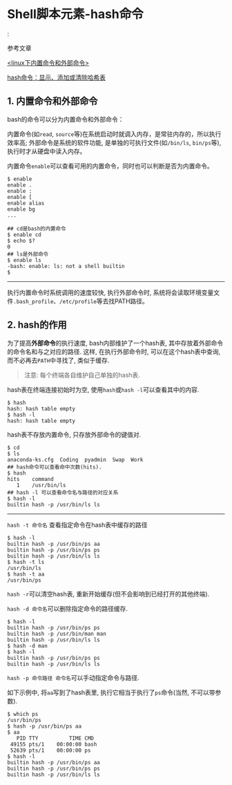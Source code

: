 # Shell脚本元素-hash命令

<!tags!>: <!hash!>

参考文章

[<linux下内置命令和外部命令>](http://www.cnblogs.com/linux-super-meng/p/4155000.html)

[hash命令：显示、添加或清除哈希表](http://www.th7.cn/system/lin/201406/60174.shtml)

## 1. 内置命令和外部命令

bash的命令可以分为内置命令和外部命令：

内置命令(如`read`, `source`等)在系统启动时就调入内存，是常驻内存的，所以执行效率高; 外部命令是系统的软件功能, 是单独的可执行文件(如`/bin/ls`, `bin/ps`等), 执行时才从硬盘中读入内存。

内置命令`enable`可以查看可用的内置命令，同时也可以判断是否为内置命令。

```
$ enable
enable .
enable :
enable [
enable alias
enable bg
...

## cd是bash的内置命令
$ enable cd
$ echo $?
0
## ls是外部命令
$ enable ls
-bash: enable: ls: not a shell builtin
$ 
```

------

执行内置命令时系统调用的速度较快, 执行外部命令时, 系统将会读取环境变量文件`.bash_profile`、`/etc/profile`等去找PATH路径。

## 2. hash的作用

为了提高**外部命令**的执行速度, bash内部维护了一个hash表, 其中存放着外部命令的命令名和与之对应的路径. 这样, 在执行外部命令时, 可以在这个hash表中查询, 而不必再去`PATH`中寻找了, 类似于缓存.

> 注意: 每个终端各自维护自己单独的hash表.

hash表在终端连接初始时为空, 使用`hash`或`hash -l`可以查看其中的内容.

```
$ hash 
hash: hash table empty
$ hash -l
hash: hash table empty
```

hash表不存放内置命令, 只存放外部命令的键值对.

```
$ cd
$ ls
anaconda-ks.cfg  Coding  pyadmin  Swap  Work
## hash命令可以查看命中次数(hits).
$ hash
hits	command
   1	/usr/bin/ls
## hash -l 可以查看命令名与路径的对应关系
$ hash -l
builtin hash -p /usr/bin/ls ls
```

------

`hash -t 命令名` 查看指定命令在hash表中缓存的路径

```
$ hash -l
builtin hash -p /usr/bin/ps aa
builtin hash -p /usr/bin/ps ps
builtin hash -p /usr/bin/ls ls
$ hash -t ls
/usr/bin/ls
$ hash -t aa
/usr/bin/ps
```

`hash -r`可以清空hash表, 重新开始缓存(但不会影响到已经打开的其他终端).

`hash -d 命令名`可以删除指定命令的路径缓存.

```
$ hash -l
builtin hash -p /usr/bin/ps ps
builtin hash -p /usr/bin/man man
builtin hash -p /usr/bin/ls ls
$ hash -d man
$ hash -l
builtin hash -p /usr/bin/ps ps
builtin hash -p /usr/bin/ls ls
```

`hash -p 命令路径 命令名`可以手动指定命令与路径.

如下示例中, 将`aa`写到了hash表里, 执行它相当于执行了`ps`命令(当然, 不可以带参数).

```
$ which ps
/usr/bin/ps
$ hash -p /usr/bin/ps aa
$ aa
   PID TTY          TIME CMD
 49155 pts/1    00:00:00 bash
 52639 pts/1    00:00:00 ps
$ hash -l
builtin hash -p /usr/bin/ps aa
builtin hash -p /usr/bin/ps ps
builtin hash -p /usr/bin/ls ls
```